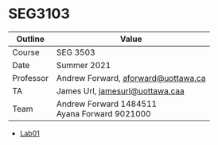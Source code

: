 # SEG3103

| Outline | Value |
| --- | --- |
| Course | SEG 3503 |
| Date | Summer 2021 |
| Professor | Andrew Forward, aforward@uottawa.ca |
| TA | James Url, jamesurl@uottawa.caa |
| Team | Andrew Forward 1484511<br>Ayana Forward 9021000 |

* [Lab01](lab01)
